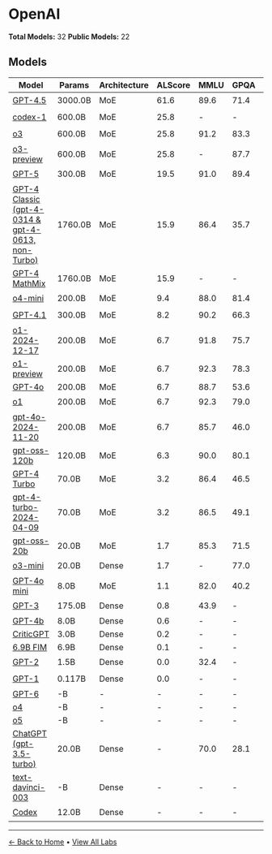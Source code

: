 # OpenAI

**Total Models:** 32
**Public Models:** 22

## Models

| Model | Params | Architecture | ALScore | MMLU | GPQA | Released | Status |
|-------|--------|--------------|---------|------|------|----------|--------|
| [GPT-4.5](../models/openai/gpt-45.md) | 3000.0B | MoE | 61.6 | 89.6 | 71.4 | Feb/2025 | 🟢 |
| [codex-1](../models/openai/codex-1.md) | 600.0B | MoE | 25.8 | - | - | May/2025 | 🟢 |
| [o3](../models/openai/o3.md) | 600.0B | MoE | 25.8 | 91.2 | 83.3 | Apr/2025 | 🟢 |
| [o3-preview](../models/openai/o3-preview.md) | 600.0B | MoE | 25.8 | - | 87.7 | Dec/2024 | 🟢 |
| [GPT-5](../models/openai/gpt-5.md) | 300.0B | MoE | 19.5 | 91.0 | 89.4 | Aug/2025 | 🟢 |
| [GPT-4 Classic (gpt-4-0314 & gpt-4-0613, non-Turbo)](../models/openai/gpt-4-classic-gpt-4-0314-gpt-4-0613-non-turbo.md) | 1760.0B | MoE | 15.9 | 86.4 | 35.7 | Mar/2023 | 🟢 |
| [GPT-4 MathMix](../models/openai/gpt-4-mathmix.md) | 1760.0B | MoE | 15.9 | - | - | May/2023 | 🔴 |
| [o4-mini](../models/openai/o4-mini.md) | 200.0B | MoE | 9.4 | 88.0 | 81.4 | Apr/2025 | 🟢 |
| [GPT-4.1](../models/openai/gpt-41.md) | 300.0B | MoE | 8.2 | 90.2 | 66.3 | Apr/2025 | 🟢 |
| [o1-2024-12-17](../models/openai/o1-2024-12-17.md) | 200.0B | MoE | 6.7 | 91.8 | 75.7 | Dec/2024 | 🔴 |
| [o1-preview](../models/openai/o1-preview.md) | 200.0B | MoE | 6.7 | 92.3 | 78.3 | Sep/2024 | 🔴 |
| [GPT-4o](../models/openai/gpt-4o.md) | 200.0B | MoE | 6.7 | 88.7 | 53.6 | May/2024 | 🔴 |
| [o1](../models/openai/o1.md) | 200.0B | MoE | 6.7 | 92.3 | 79.0 | Dec/2024 | 🟢 |
| [gpt-4o-2024-11-20](../models/openai/gpt-4o-2024-11-20.md) | 200.0B | MoE | 6.7 | 85.7 | 46.0 | Nov/2024 | 🟢 |
| [gpt-oss-120b](../models/openai/gpt-oss-120b.md) | 120.0B | MoE | 6.3 | 90.0 | 80.1 | Aug/2025 | 🟢 |
| [GPT-4 Turbo](../models/openai/gpt-4-turbo.md) | 70.0B | MoE | 3.2 | 86.4 | 46.5 | Nov/2023 | 🟢 |
| [gpt-4-turbo-2024-04-09](../models/openai/gpt-4-turbo-2024-04-09.md) | 70.0B | MoE | 3.2 | 86.5 | 49.1 | Apr/2024 | 🟢 |
| [gpt-oss-20b](../models/openai/gpt-oss-20b.md) | 20.0B | MoE | 1.7 | 85.3 | 71.5 | Aug/2025 | 🟢 |
| [o3-mini](../models/openai/o3-mini.md) | 20.0B | Dense | 1.7 | - | 77.0 | Jan/2025 | 🟢 |
| [GPT-4o mini](../models/openai/gpt-4o-mini.md) | 8.0B | MoE | 1.1 | 82.0 | 40.2 | Jul/2024 | 🟢 |
| [GPT-3](../models/openai/gpt-3.md) | 175.0B | Dense | 0.8 | 43.9 | - | May/2020 | 🟢 |
| [GPT-4b](../models/openai/gpt-4b.md) | 8.0B | Dense | 0.6 | - | - | Jan/2025 | 🔴 |
| [CriticGPT](../models/openai/criticgpt.md) | 3.0B | Dense | 0.2 | - | - | Jun/2024 | 🔴 |
| [6.9B FIM](../models/openai/69b-fim.md) | 6.9B | Dense | 0.1 | - | - | Jul/2022 | 🔴 |
| [GPT-2](../models/openai/gpt-2.md) | 1.5B | Dense | 0.0 | 32.4 | - | Feb/2019 | 🟢 |
| [GPT-1](../models/openai/gpt-1.md) | 0.117B | Dense | 0.0 | - | - | Jun/2018 | 🟢 |
| [GPT-6](../models/openai/gpt-6.md) | -B | - | - | - | - | TBA | - |
| [o4](../models/openai/o4.md) | -B | - | - | - | - | TBA | - |
| [o5](../models/openai/o5.md) | -B | - | - | - | - | TBA | - |
| [ChatGPT (gpt-3.5-turbo)](../models/openai/chatgpt-gpt-35-turbo.md) | 20.0B | Dense | - | 70.0 | 28.1 | Nov/2022 | 🟢 |
| [text-davinci-003](../models/openai/text-davinci-003.md) | -B | Dense | - | - | - | Nov/2022 | 🟢 |
| [Codex](../models/openai/codex.md) | 12.0B | Dense | - | - | - | Aug/2021 | 🟢 |

---

[← Back to Home](../README.md) • [View All Labs](../labs/)
